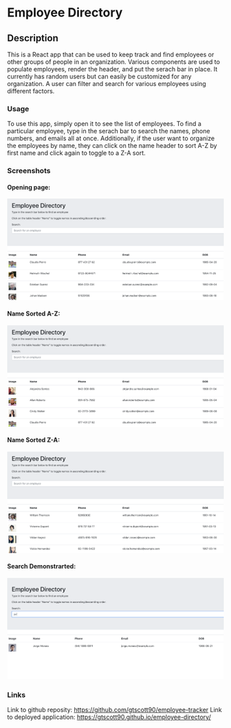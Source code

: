 # Employee Directory 

## Description 
This is a React app that can be used to keep track and find employees or other groups of people in an organization. Various components are used to populate employees, render the header, and put the serach bar in place. It currently has random users but can easily be customized for any organization. A user can filter and search for various employees using different factors. 


### Usage
To use this app, simply open it to see the list of employees. To find a particular employee, type in the serach bar to search the names, phone numbers, and emails all at once. Additionally, if the user want to organize the employees by name, they can click on the name header to sort A-Z by first name and click again to toggle to a Z-A sort. 

### Screenshots
#### Opening page:
![Opening page](./public/images/homepage.png)
#### Name Sorted A-Z:
![Name Sorted A-Z:](./public/images/sortedA-Z.png)
#### Name Sorted Z-A:
![Name Sorted Z-A](./public/images/sortedZ-A.png)
#### Search Demonstrarted:
![Search Demonstrarted](./public/images/search.png)

### Links
Link to github reposity: https://github.com/gtscott90/employee-tracker
Link to deployed application: https://gtscott90.github.io/employee-directory/
